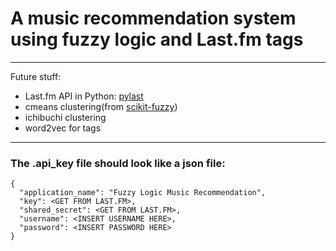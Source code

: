 # A music recommendation system using fuzzy logic and Last.fm tags

-----
Future stuff:
- Last.fm API in Python: [pylast](https://github.com/pylast/pylast)
- cmeans clustering(from [scikit-fuzzy](https://github.com/scikit-fuzzy/scikit-fuzzy))
- ichibuchi clustering
- word2vec for tags


-----
### The .api_key file should look like a json file:
```
{
  "application_name": "Fuzzy Logic Music Recommendation",
  "key": <GET FROM LAST.FM>,
  "shared_secret": <GET FROM LAST.FM>,
  "username": <INSERT USERNAME HERE>,
  "password": <INSERT PASSWORD HERE>
}
```
